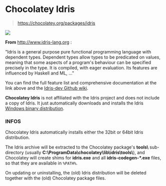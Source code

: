 Chocolatey Idris
=================

> https://chocolatey.org/packages/idris

[![](https://ci.appveyor.com/api/projects/status/4gxc6i7oh6ainu57?svg=true)](
  https://ci.appveyor.com/project/userzimmermann/choco-packages-85c6u)

**From** http://www.idris-lang.org :

"Idris is a general purpose pure functional programming language with dependent types. Dependent types allow types to be predicated on values, meaning that some aspects of a program's behaviour can be specified precisely in the type. It is compiled, with eager evaluation. Its features are influenced by Haskell and ML, ..."

You can find the full feature list and comprehensive documentation at the link above and the [Idris-dev Github wiki](https://github.com/idris-lang/Idris-dev/wiki).

**Chocolatey Idris** is not affiliated with the Idris project and does not include a copy of Idris. It just automatically downloads and installs the Idris [Windows binary distribution](https://github.com/idris-lang/Idris-dev/wiki/Windows-Binaries).

### INFOS

Chocolatey Idris automatically installs either the 32bit or 64bit Idris distribution.

The Idris archive will be extracted to the Chocolatey package's **tools\\** sub-directory (usually **C:\\ProgramData\\chocolatey\\lib\\idris\\tools\\**), and Chocolatey will create shims for **idris.exe** and all **idris-codegen-*.exe** files, so that they are available in `%PATH%`.

On updating or uninstalling, the (old) Idris distribution will be deleted together with the (old) Chocolatey package files.

